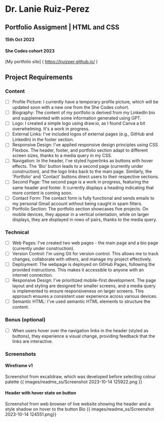 # Dr. Lanie Ruiz-Perez
## Portfolio Assigment | HTML and CSS
#### 15th Oct 2023
#### She Codes cohort 2023
[My portfolio site] ( https://lruizper.github.io/ )
## Project Requirements
### Content
- [ ] Profile Picture: I currently have a temporary profile picture, which will be updated soon with a new one from the She Codes cohort.
- [ ] Biography: The content of my portfolio is derived from my LinkedIn bio and supplemented with some information generated using GPT.
- [ ] Logo: I created a simple logo using draw.io, as I found Canva a bit overwhelming. It's a work in progress.
- [ ] External Links: I've included logos of external pages (e.g., GitHub and LinkedIn) in the footer section.
- [ ] Responsive Design: I've applied responsive design principles using CSS Flexbox. The header, footer, and portfolio section adapt to different screen sizes, thanks to a media query in my CSS.
- [ ] Navigation: In the header, I've styled hyperlinks as buttons with hover effects. The 'Bio' button leads to a second page (currently under construction), and the logo links back to the main page. Similarly, the 'Portfolio' and 'Contact' buttons direct users to their respective sections.
- [ ] Second Page: The second page is a work in progress, featuring the same header and footer. It currently displays a heading indicating that more content is coming soon.
- [ ] Contact Form: The contact form is fully functional and sends emails to my personal Gmail account without being caught in spam filters.
- [ ] Portfolio Section: The portfolio section showcases five projects. On mobile devices, they appear in a vertical orientation, while on larger displays, they are displayed in rows of pairs, thanks to the media query.
### Technical
- [ ] Web Pages: I've created two web pages - the main page and a bio page (currently under construction).
- [ ] Version Control: I'm using Git for version control. This allows me to track changes, collaborate with others, and manage my project effectively.
- [ ] Deployment: The webpage is deployed on GitHub Pages, following the provided instructions. This makes it accessible to anyone with an internet connection.
- [ ] Responsive Design: I've prioritized mobile-first development. The page layout and styling are designed for smaller screens, and a media query is implemented to ensure responsiveness on larger screens. This approach ensures a consistent user experience across various devices.
- [ ] Semantic HTML: I've used semantic HTML elements to structure the content.
### Bonus (optional)
- [ ] When users hover over the navigation links in the header (styled as buttons), they experience a visual change, providing feedback that the links are interactive. 
### Screenshots

####  Wireframe v1
Screenshot from excalidraw, which was developed before selecting colour palette  {{ images/readme_ss/Screenshot 2023-10-14 125922.png }}
####  Header with hover state on button
Screenshot from web browser of live website showing the header and a style shadow on hover to the button Bio {{ images/readme_ss/Screenshot 2023-10-14 124551.png}}